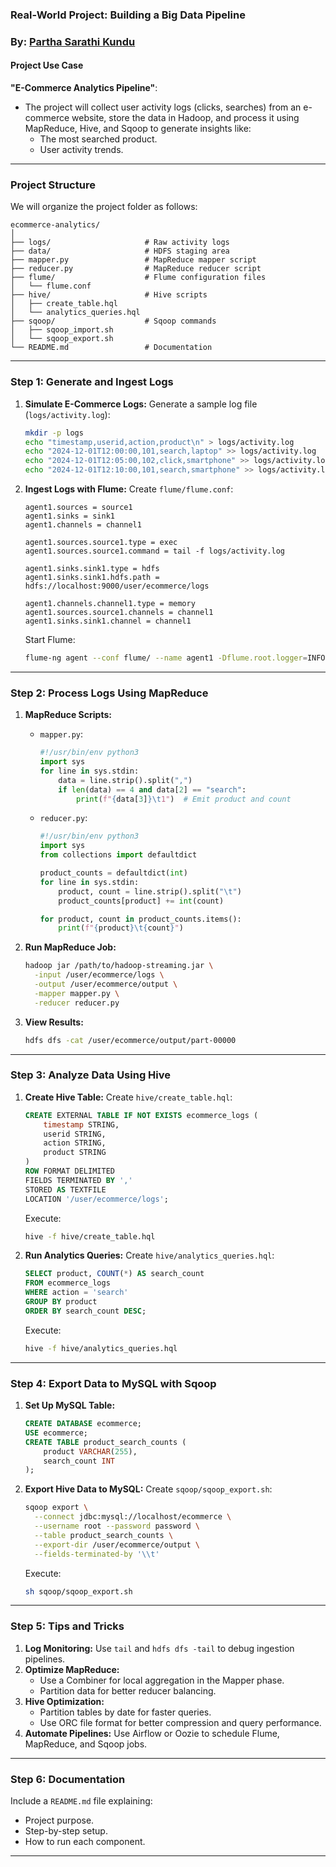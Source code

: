 ### **Real-World Project: Building a Big Data Pipeline**
### By: [Partha Sarathi Kundu](https://www.linkedin.com/in/partha-sarathi-kundu/recent-activity/articles/)

#### **Project Use Case**
**"E-Commerce Analytics Pipeline"**: 
- The project will collect user activity logs (clicks, searches) from an e-commerce website, store the data in Hadoop, and process it using MapReduce, Hive, and Sqoop to generate insights like:
  - The most searched product.
  - User activity trends.

---

### **Project Structure**
We will organize the project folder as follows:

```
ecommerce-analytics/
│
├── logs/                     # Raw activity logs
├── data/                     # HDFS staging area
├── mapper.py                 # MapReduce mapper script
├── reducer.py                # MapReduce reducer script
├── flume/                    # Flume configuration files
│   └── flume.conf
├── hive/                     # Hive scripts
│   ├── create_table.hql
│   └── analytics_queries.hql
├── sqoop/                    # Sqoop commands
│   ├── sqoop_import.sh
│   └── sqoop_export.sh
└── README.md                 # Documentation
```

---

### **Step 1: Generate and Ingest Logs**

1. **Simulate E-Commerce Logs:**
   Generate a sample log file (`logs/activity.log`):
   ```bash
   mkdir -p logs
   echo "timestamp,userid,action,product\n" > logs/activity.log
   echo "2024-12-01T12:00:00,101,search,laptop" >> logs/activity.log
   echo "2024-12-01T12:05:00,102,click,smartphone" >> logs/activity.log
   echo "2024-12-01T12:10:00,101,search,smartphone" >> logs/activity.log
   ```

2. **Ingest Logs with Flume:**
   Create `flume/flume.conf`:
   ```properties
   agent1.sources = source1
   agent1.sinks = sink1
   agent1.channels = channel1

   agent1.sources.source1.type = exec
   agent1.sources.source1.command = tail -f logs/activity.log

   agent1.sinks.sink1.type = hdfs
   agent1.sinks.sink1.hdfs.path = hdfs://localhost:9000/user/ecommerce/logs

   agent1.channels.channel1.type = memory
   agent1.sources.source1.channels = channel1
   agent1.sinks.sink1.channel = channel1
   ```

   Start Flume:
   ```bash
   flume-ng agent --conf flume/ --name agent1 -Dflume.root.logger=INFO,console
   ```

---

### **Step 2: Process Logs Using MapReduce**

1. **MapReduce Scripts:**
   - `mapper.py`:
     ```python
     #!/usr/bin/env python3
     import sys
     for line in sys.stdin:
         data = line.strip().split(",")
         if len(data) == 4 and data[2] == "search":
             print(f"{data[3]}\t1")  # Emit product and count
     ```

   - `reducer.py`:
     ```python
     #!/usr/bin/env python3
     import sys
     from collections import defaultdict

     product_counts = defaultdict(int)
     for line in sys.stdin:
         product, count = line.strip().split("\t")
         product_counts[product] += int(count)

     for product, count in product_counts.items():
         print(f"{product}\t{count}")
     ```

2. **Run MapReduce Job:**
   ```bash
   hadoop jar /path/to/hadoop-streaming.jar \
     -input /user/ecommerce/logs \
     -output /user/ecommerce/output \
     -mapper mapper.py \
     -reducer reducer.py
   ```

3. **View Results:**
   ```bash
   hdfs dfs -cat /user/ecommerce/output/part-00000
   ```

---

### **Step 3: Analyze Data Using Hive**

1. **Create Hive Table:**
   Create `hive/create_table.hql`:
   ```sql
   CREATE EXTERNAL TABLE IF NOT EXISTS ecommerce_logs (
       timestamp STRING,
       userid STRING,
       action STRING,
       product STRING
   )
   ROW FORMAT DELIMITED
   FIELDS TERMINATED BY ','
   STORED AS TEXTFILE
   LOCATION '/user/ecommerce/logs';
   ```

   Execute:
   ```bash
   hive -f hive/create_table.hql
   ```

2. **Run Analytics Queries:**
   Create `hive/analytics_queries.hql`:
   ```sql
   SELECT product, COUNT(*) AS search_count
   FROM ecommerce_logs
   WHERE action = 'search'
   GROUP BY product
   ORDER BY search_count DESC;
   ```

   Execute:
   ```bash
   hive -f hive/analytics_queries.hql
   ```

---

### **Step 4: Export Data to MySQL with Sqoop**

1. **Set Up MySQL Table:**
   ```sql
   CREATE DATABASE ecommerce;
   USE ecommerce;
   CREATE TABLE product_search_counts (
       product VARCHAR(255),
       search_count INT
   );
   ```

2. **Export Hive Data to MySQL:**
   Create `sqoop/sqoop_export.sh`:
   ```bash
   sqoop export \
     --connect jdbc:mysql://localhost/ecommerce \
     --username root --password password \
     --table product_search_counts \
     --export-dir /user/ecommerce/output \
     --fields-terminated-by '\\t'
   ```

   Execute:
   ```bash
   sh sqoop/sqoop_export.sh
   ```

---

### **Step 5: Tips and Tricks**

1. **Log Monitoring:** Use `tail` and `hdfs dfs -tail` to debug ingestion pipelines.
2. **Optimize MapReduce:**
   - Use a Combiner for local aggregation in the Mapper phase.
   - Partition data for better reducer balancing.
3. **Hive Optimization:**
   - Partition tables by date for faster queries.
   - Use ORC file format for better compression and query performance.
4. **Automate Pipelines:** Use Airflow or Oozie to schedule Flume, MapReduce, and Sqoop jobs.

---

### **Step 6: Documentation**

Include a `README.md` file explaining:
- Project purpose.
- Step-by-step setup.
- How to run each component.

---
